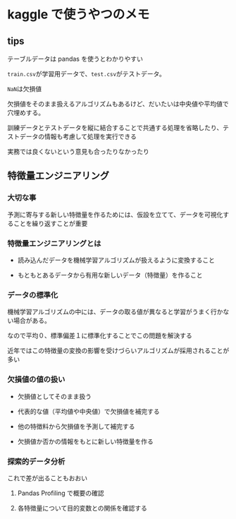 # kaggle で使うやつのメモ

## tips

テーブルデータは pandas を使うとわかりやすい

`train.csv`が学習用データで、`test.csv`がテストデータ。

`NaN`は欠損値

欠損値をそのまま扱えるアルゴリズムもあるけど、だいたいは中央値や平均値で穴埋めする。

訓練データとテストデータを縦に結合することで共通する処理を省略したり、テストデータの情報も考慮して処理を実行できる

実務では良くないという意見も合ったりなかったり

## 特徴量エンジニアリング

### 大切な事

予測に寄与する新しい特徴量を作るためには、仮設を立てて、データを可視化することを繰り返すことが重要

### 特徴量エンジニアリングとは

- 読み込んだデータを機械学習アルゴリズムが扱えるように変換すること

- もともとあるデータから有用な新しいデータ（特徴量）を作ること

### データの標準化

機械学習アルゴリズムの中には、データの取る値が異なると学習がうまく行かない場合がある。

なので平均０、標準偏差１に標準化することでこの問題を解決する

近年ではこの特徴量の変換の影響を受けづらいアルゴリズムが採用されることが多い

### 欠損値の値の扱い

- 欠損値としてそのまま扱う

- 代表的な値（平均値や中央値）で欠損値を補完する

- 他の特徴料から欠損値を予測して補完する

- 欠損値か否かの情報をもとに新しい特徴量を作る

### 探索的データ分析

これで差が出ることもおおい

1. Pandas Profiling で概要の確認

2. 各特徴量について目的変数との関係を確認する
